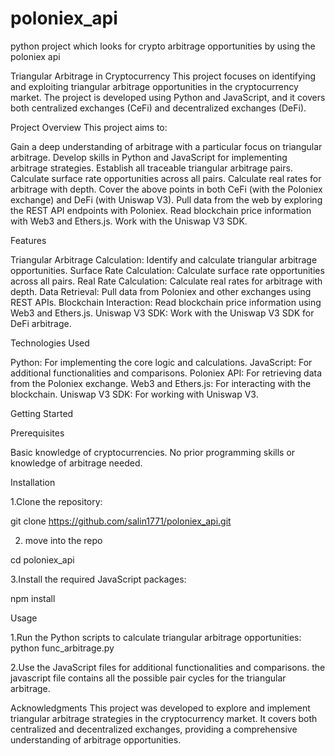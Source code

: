 # poloniex_api
python project which looks for crypto arbitrage opportunities by using the poloniex api 

Triangular Arbitrage in Cryptocurrency
This project focuses on identifying and exploiting triangular arbitrage opportunities in the cryptocurrency market. The project is developed using Python and JavaScript, and it covers both centralized exchanges (CeFi) and decentralized exchanges (DeFi).

Project Overview
This project aims to:

Gain a deep understanding of arbitrage with a particular focus on triangular arbitrage.
Develop skills in Python and JavaScript for implementing arbitrage strategies.
Establish all traceable triangular arbitrage pairs.
Calculate surface rate opportunities across all pairs.
Calculate real rates for arbitrage with depth.
Cover the above points in both CeFi (with the Poloniex exchange) and DeFi (with Uniswap V3).
Pull data from the web by exploring the REST API endpoints with Poloniex.
Read blockchain price information with Web3 and Ethers.js.
Work with the Uniswap V3 SDK.

Features


Triangular Arbitrage Calculation: Identify and calculate triangular arbitrage opportunities.
Surface Rate Calculation: Calculate surface rate opportunities across all pairs.
Real Rate Calculation: Calculate real rates for arbitrage with depth.
Data Retrieval: Pull data from Poloniex and other exchanges using REST APIs.
Blockchain Interaction: Read blockchain price information using Web3 and Ethers.js.
Uniswap V3 SDK: Work with the Uniswap V3 SDK for DeFi arbitrage.

Technologies Used


Python: For implementing the core logic and calculations.
JavaScript: For additional functionalities and comparisons.
Poloniex API: For retrieving data from the Poloniex exchange.
Web3 and Ethers.js: For interacting with the blockchain.
Uniswap V3 SDK: For working with Uniswap V3.

Getting Started


Prerequisites


Basic knowledge of cryptocurrencies.
No prior programming skills or knowledge of arbitrage needed.

Installation


1.Clone the repository:


git clone https://github.com/salin1771/poloniex_api.git

2. move into the repo

   
cd poloniex_api

3.Install the required JavaScript packages:


npm install

Usage


1.Run the Python scripts to calculate triangular arbitrage opportunities:
python func_arbitrage.py

2.Use the JavaScript files for additional functionalities and comparisons.
the javascript file contains all the possible pair cycles for the triangular arbitrage.

Acknowledgments
This project was developed to explore and implement triangular arbitrage strategies in the cryptocurrency market. It covers both centralized and decentralized exchanges, providing a comprehensive understanding of arbitrage opportunities.


